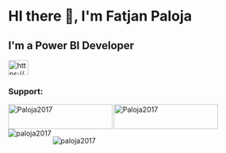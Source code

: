 # HI there 👋, I'm Fatjan Paloja
## I'm a Power BI Developer

<p align="left">
<a href="https://linkedin.com/in/https://www.linkedin.com/in/fatjan-paloja/" target="blank"><img align="center" src="https://raw.githubusercontent.com/rahuldkjain/github-profile-readme-generator/master/src/images/icons/Social/linked-in-alt.svg" alt="https://www.linkedin.com/in/fatjan-paloja/" height="30" width="40" /></a>
</p>

<h3 align="left">Support:</h3>
<p><a href="https://www.buymeacoffee.com/Paloja2017"> <img align="left" src="https://cdn.buymeacoffee.com/buttons/v2/default-yellow.png" height="50" width="210" alt="Paloja2017" /></a><a href="https://ko-fi.com/Paloja2017"> <img align="left" src="https://cdn.ko-fi.com/cdn/kofi3.png?v=3" height="50" width="210" alt="Paloja2017" /></a></p><br><br>

<p><img align="left" src="https://github-readme-stats.vercel.app/api/top-langs?username=paloja2017&show_icons=true&locale=en&layout=compact" alt="paloja2017" /></p>

<p>&nbsp;<img align="center" src="https://github-readme-stats.vercel.app/api?username=paloja2017&show_icons=true&locale=en" alt="paloja2017" /></p>




